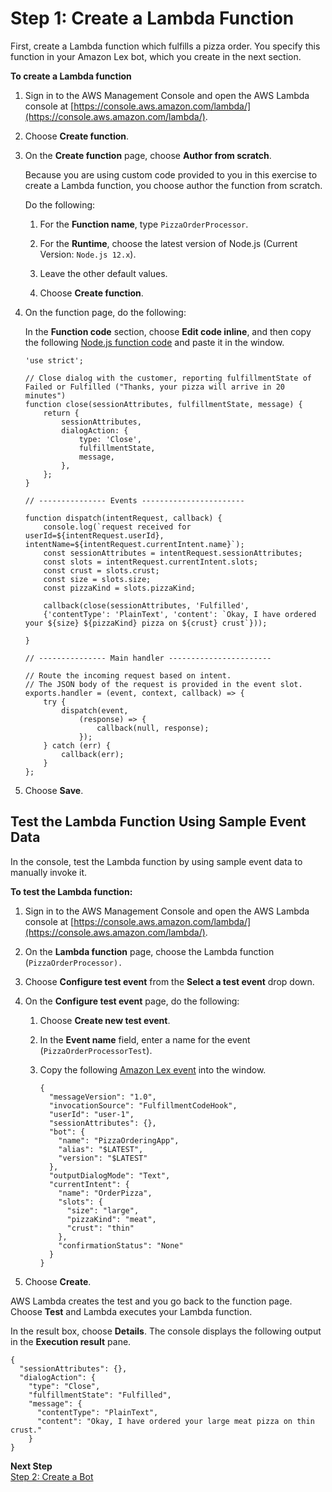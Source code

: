 # Step 1: Create a Lambda Function

First, create a Lambda function which fulfills a pizza order. You specify this function in your Amazon Lex bot, which you create in the next section.

**To create a Lambda function**

1. Sign in to the AWS Management Console and open the AWS Lambda console at [https://console.aws.amazon.com/lambda/](https://console.aws.amazon.com/lambda/).

1. Choose **Create function**.

1. On the **Create function** page, choose **Author from scratch**. 

   Because you are using custom code provided to you in this exercise to create a Lambda function, you choose author the function from scratch.

   Do the following:

   1. For the **Function name**, type `PizzaOrderProcessor`.

   1. For the **Runtime**, choose the latest version of Node.js (Current Version: `Node.js 12.x`).

   1. Leave the other default values.

   1. Choose **Create function**.

1. On the function page, do the following: 

   In the **Function code** section, choose **Edit code inline**, and then copy the following [Node.js function code](../source/lex-order-pizza-nodejs.js) and paste it in the window. 

   ```
   'use strict';
        
   // Close dialog with the customer, reporting fulfillmentState of Failed or Fulfilled ("Thanks, your pizza will arrive in 20 minutes")
   function close(sessionAttributes, fulfillmentState, message) {
       return {
           sessionAttributes,
           dialogAction: {
               type: 'Close',
               fulfillmentState,
               message,
           },
       };
   }
    
   // --------------- Events -----------------------
    
   function dispatch(intentRequest, callback) {
       console.log(`request received for userId=${intentRequest.userId}, intentName=${intentRequest.currentIntent.name}`);
       const sessionAttributes = intentRequest.sessionAttributes;
       const slots = intentRequest.currentIntent.slots;
       const crust = slots.crust;
       const size = slots.size;
       const pizzaKind = slots.pizzaKind;
       
       callback(close(sessionAttributes, 'Fulfilled',
       {'contentType': 'PlainText', 'content': `Okay, I have ordered your ${size} ${pizzaKind} pizza on ${crust} crust`}));
       
   }
    
   // --------------- Main handler -----------------------
    
   // Route the incoming request based on intent.
   // The JSON body of the request is provided in the event slot.
   exports.handler = (event, context, callback) => {
       try {
           dispatch(event,
               (response) => {
                   callback(null, response);
               });
       } catch (err) {
           callback(err);
       }
   };
   ```

1. Choose **Save**.

## Test the Lambda Function Using Sample Event Data

In the console, test the Lambda function by using sample event data to manually invoke it. 

**To test the Lambda function:**

1. Sign in to the AWS Management Console and open the AWS Lambda console at [https://console.aws.amazon.com/lambda/](https://console.aws.amazon.com/lambda/).

1. On the **Lambda function** page, choose the Lambda function (`PizzaOrderProcessor).`

1. Choose **Configure test event** from the **Select a test event** drop down.

1. On the **Configure test event** page, do the following: 

   1. Choose **Create new test event**.

   1. In the **Event name** field, enter a name for the event (`PizzaOrderProcessorTest`).

   1. Copy the following [Amazon Lex event](../source/lex-order-pizza-test.json) into the window. 

      ```
      {
        "messageVersion": "1.0",
        "invocationSource": "FulfillmentCodeHook",
        "userId": "user-1",
        "sessionAttributes": {},
        "bot": {
          "name": "PizzaOrderingApp",
          "alias": "$LATEST",
          "version": "$LATEST"
        },
        "outputDialogMode": "Text",
        "currentIntent": {
          "name": "OrderPizza",
          "slots": {
            "size": "large",
            "pizzaKind": "meat",
            "crust": "thin"
          },
          "confirmationStatus": "None"
        }
      }
      ```

1. Choose **Create**.

AWS Lambda creates the test and you go back to the function page. Choose **Test** and Lambda executes your Lambda function.

In the result box, choose **Details**. The console displays the following output in the **Execution result** pane. 

```
{
  "sessionAttributes": {},
  "dialogAction": {
    "type": "Close",
    "fulfillmentState": "Fulfilled",
    "message": {
      "contentType": "PlainText",
      "content": "Okay, I have ordered your large meat pizza on thin crust."
    }
}
```

**Next Step**  
[Step 2: Create a Bot](ex2-step2.md)